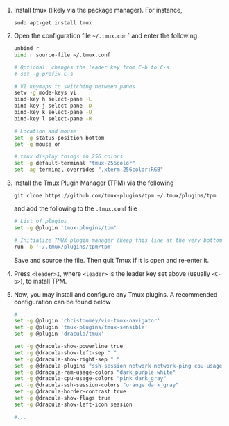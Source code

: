 1. Install tmux (likely via the package manager). For instance,

    `sudo apt-get install tmux`

2. Open the configuration file `~/.tmux.conf` and enter the following

    ```bash
    unbind r
    bind r source-file ~/.tmux.conf

    # Optional, changes the leader key from C-b to C-s
    # set -g prefix C-s

    # VI keymaps to switching between panes
    setw -g mode-keys vi
    bind-key h select-pane -L
    bind-key j select-pane -D
    bind-key k select-pane -U
    bind-key l select-pane -R

    # Location and mouse
    set -g status-position bottom
    set -g mouse on

    # tmux display things in 256 colors
    set -g default-terminal "tmux-256color"
    set -ag terminal-overrides ",xterm-256color:RGB"
    ```

3. Install the Tmux Plugin Manager (TPM) via the following

    `git clone https://github.com/tmux-plugins/tpm ~/.tmux/plugins/tpm`

    and add the following to the `.tmux.conf` file

    ```bash
    # List of plugins
    set -g @plugin 'tmux-plugins/tpm'

    # Initialize TMUX plugin manager (keep this line at the very bottom of tmux.conf)
    run -b '~/.tmux/plugins/tpm/tpm'
    ```
    Save and source the file. Then quit Tmux if it is open and re-enter it. 

4. Press `<leader>I`, where `<leader>` is the leader key set above (usually `<C-b>`), to install TPM.

5. Now, you may install and configure any Tmux plugins. A recommended configuration can be found below

    ```bash
    # ...
    set -g @plugin 'christoomey/vim-tmux-navigator'
    set -g @plugin 'tmux-plugins/tmux-sensible'
    set -g @plugin 'dracula/tmux'

    set -g @dracula-show-powerline true
    set -g @dracula-show-left-sep " "
    set -g @dracula-show-right-sep " "
    set -g @dracula-plugins "ssh-session network network-ping cpu-usage ram-usage"
    set -g @dracula-ram-usage-colors "dark_purple white"
    set -g @dracula-cpu-usage-colors "pink dark_gray"
    set -g @dracula-ssh-session-colors "orange dark_gray"
    set -g @dracula-border-contrast true
    set -g @dracula-show-flags true
    set -g @dracula-show-left-icon session

    #...
    ```
